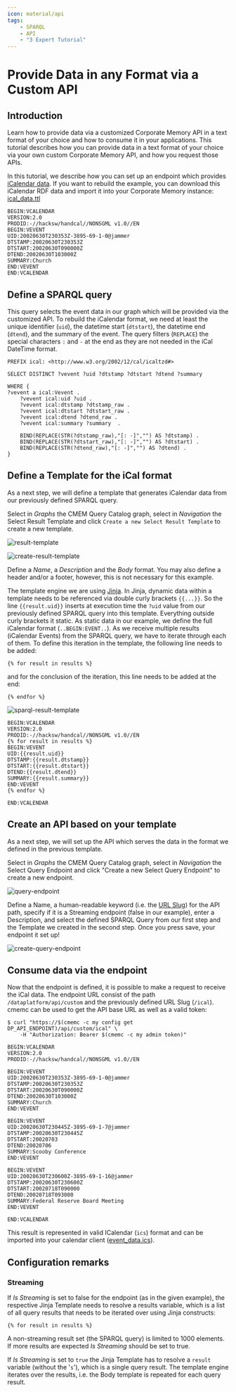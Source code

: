 ```yaml
---
icon: material/api
tags:
    - SPARQL
    - API
    - "3 Expert Tutorial"
---
```

# Provide Data in any Format via a Custom API

## Introduction

Learn how to provide data via a customized Corporate Memory API in a text format of your choice and how to consume it in your applications.
This tutorial describes how you can provide data in a text format of your choice via your own custom Corporate Memory API, and how you request those APIs.

In this tutorial, we describe how you can set up an endpoint which provides [iCalendar data](https://en.wikipedia.org/wiki/ICalendar).
If you want to rebuild the example, you can download this iCalendar RDF data and import it into your Corporate Memory instance: [ical_data.ttl](./ical_data.ttl)

```ical
BEGIN:VCALENDAR
VERSION:2.0
PRODID:-//hacksw/handcal//NONSGML v1.0//EN
BEGIN:VEVENT
UID:20020630T230353Z-3895-69-1-0@jammer
DTSTAMP:20020630T230353Z
DTSTART:20020630T090000Z
DTEND:20020630T103000Z
SUMMARY:Church
END:VEVENT
END:VCALENDAR
```

## Define a SPARQL query

This query selects the event data in our graph which will be provided via the customized API.
To rebuild the iCalendar format, we need at least the unique identifier (`uid`), the datetime start (`dtstart`), the datetime end (`dtend`), and the summary of the event.
The query filters (`REPLACE`) the special characters `:` and `-` at the end as they are not needed in the iCal DateTime format.

```sparql
PREFIX ical: <http://www.w3.org/2002/12/cal/icaltzd#>

SELECT DISTINCT ?vevent ?uid ?dtstamp ?dtstart ?dtend ?summary

WHERE {
?vevent a ical:Vevent .
    ?vevent ical:uid ?uid .
    ?vevent ical:dtstamp ?dtstamp_raw .
    ?vevent ical:dtstart ?dtstart_raw .
    ?vevent ical:dtend ?dtend_raw .
    ?vevent ical:summary ?summary  .

    BIND(REPLACE(STR(?dtstamp_raw),"[: -]","") AS ?dtstamp) .
    BIND(REPLACE(STR(?dtstart_raw),"[: -]","") AS ?dtstart) .
    BIND(REPLACE(STR(?dtend_raw),"[: -]","") AS ?dtend) .
}
```

## Define a Template for the iCal format

As a next step, we will define a template that generates iCalendar data from our previously defined SPARQL query.

Select in *Graphs* the CMEM Query Catalog graph, select in *Navigation* the Select Result Template and click `Create a new Select Result Template` to create a new template.

![result-template](22-1-2-result-template.png)

![create-result-template](22-1-3-create-query-endpoint.png)

Define a *Name*, a *Description* and the *Body* format.
You may also define a header and/or a footer, however, this is not necessary for this example.

The template engine we are using [Jinja](https://palletsprojects.com/p/jinja/).
In Jinja, dynamic data within a template needs to be referenced via double curly brackets `{{...}}`.
So the line `{{result.uid}}` inserts at execution time the `?uid` value from our previously defined SPARQL query into this template.
Everything outside curly brackets it static.
As static data in our example, we define the full iCalendar format (`..BEGIN:EVENT..`).
As we receive multiple results (iCalendar Events) from the SPARQL query, we have to iterate through each of them.
To define this iteration in the template, the following line needs to be added:

``` jinja
{% for result in results %}
```

and for the conclusion of the iteration, this line needs to be added at the end:

``` jinja
{% endfor %}
```

![sparql-result-template](22-1-2-sparql-result-template.png)

```jinja title="Jira Template for our iCalendar format"
BEGIN:VCALENDAR
VERSION:2.0
PRODID:-//hacksw/handcal//NONSGML v1.0//EN
{% for result in results %}
BEGIN:VEVENT
UID:{{result.uid}}
DTSTAMP:{{result.dtstamp}}
DTSTART:{{result.dtstart}}
DTEND:{{result.dtend}}
SUMMARY:{{result.summary}}
END:VEVENT
{% endfor %}

END:VCALENDAR
```

## Create an API based on your template

As a next step, we will set up the API which serves the data in the format we defined in the previous template.

Select in *Graphs* the CMEM Query Catalog graph, select in *Navigation* the Select Query Endpoint and click "Create a new Select Query Endpoint" to create a new endpoint.

![query-endpoint](22-1-3-query-endpoint.png)

Define a Name, a human-readable keyword (i.e. the [URL Slug](https://en.wikipedia.org/wiki/Clean_URL#Slug)) for the API path, specify if it is a Streaming endpoint (false in our example), enter a Description, and select the defined SPARQL Query from our first step and the Template we created in the second step.
Once you press save, your endpoint it set up!

![create-query-endpoint](22-1-3-create-query-endpoint.png)

## Consume data via the endpoint

Now that the endpoint is defined, it is possible to make a request to receive the iCal data.
The endpoint URL consist of the path `/dataplatform/api/custom` and the previously defined URL Slug (`/ical`).
cmemc can be used to get the API base URL as well as a valid token:

```shell-session title="curl request"
$ curl "https://$(cmemc -c my config get DP_API_ENDPOINT)/api/custom/ical" \
    -H "Authorization: Bearer $(cmemc -c my admin token)"
```

```ical title="API Response"
BEGIN:VCALENDAR
VERSION:2.0
PRODID:-//hacksw/handcal//NONSGML v1.0//EN

BEGIN:VEVENT
UID:20020630T230353Z-3895-69-1-0@jammer
DTSTAMP:20020630T230353Z
DTSTART:20020630T090000Z
DTEND:20020630T103000Z
SUMMARY:Church
END:VEVENT

BEGIN:VEVENT
UID:20020630T230445Z-3895-69-1-7@jammer
DTSTAMP:20020630T230445Z
DTSTART:20020703
DTEND:20020706
SUMMARY:Scooby Conference
END:VEVENT

BEGIN:VEVENT
UID:20020630T230600Z-3895-69-1-16@jammer
DTSTAMP:20020630T230600Z
DTSTART:20020718T090000
DTEND:20020718T093000
SUMMARY:Federal Reserve Board Meeting
END:VEVENT

END:VCALENDAR
```

This result is represented in valid ICalendar (`ics`) format and can be imported into your calendar client ([event_data.ics](event_data.ics)).

## Configuration remarks

### Streaming

If *Is Streaming* is set to false for the endpoint (as in the given example), the respective Jinja Template needs to resolve a results variable, which is a list of all query results that needs to be iterated over using Jinja constructs:

``` jinja
{% for result in results %}
```

A non-streaming result set (the SPARQL query) is limited to 1000 elements.
If more results are expected *Is Streaming* should be set to true.

If *Is Streaming* is set to `true` the Jinja Template has to resolve a `result` variable (without the '`s`'), which is a single query result. The template engine iterates over the results, i.e. the Body template is repeated for each query result.

